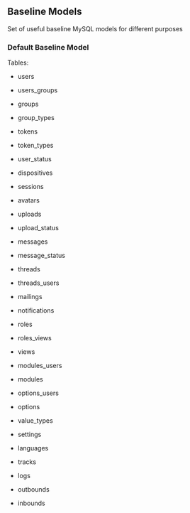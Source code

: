 ## Baseline Models

Set of useful baseline MySQL models for different purposes

### Default Baseline Model 

Tables:

* users
* users_groups
* groups
* group_types
* tokens
* token_types
* user_status
* dispositives
* sessions
* avatars

* uploads
* upload_status

* messages
* message_status
* threads
* threads_users

* mailings

* notifications

* roles
* roles_views
* views

* modules_users
* modules
* options_users
* options

* value_types

* settings
* languages

* tracks

* logs

* outbounds
* inbounds
